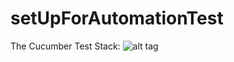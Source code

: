 # setUpForAutomationTest
The Cucumber Test Stack:
![alt tag](https://github.com/loliiiiipop/setUpForAutomationTest/blob/master/autoTestProcess.png)
